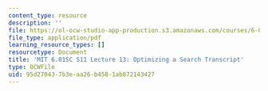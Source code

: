 ```yaml
---
content_type: resource
description: ''
file: https://ol-ocw-studio-app-production.s3.amazonaws.com/courses/6-01sc-introduction-to-electrical-engineering-and-computer-science-i-spring-2011/95d270437b3eaa26b4581ab872143427_MIT6_01SC_S11_lec13_300k.pdf
file_type: application/pdf
learning_resource_types: []
resourcetype: Document
title: 'MIT 6.01SC S11 Lecture 13: Optimizing a Search Transcript'
type: OCWFile
uid: 95d27043-7b3e-aa26-b458-1ab872143427
---
```

